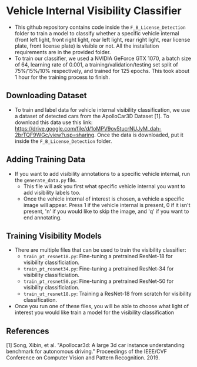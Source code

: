 # Vehicle Internal Visibility Classifier
* This github repository contains code inside the `F_B_License_Detection` folder to train a model to classify whether a specific vehicle internal (front left light, front right light, rear left light, rear right light, rear license plate, front license plate) is visible or not. All the installation requirements are in the provided folder.
* To train our classifier, we used a NVIDIA GeForce GTX 1070, a batch size of 64, learning rate of 0.001, a training/validation/testing set split of 75%/15%/10% respectively, and trained for 125 epochs. This took about 1 hour for the training process to finish.

## Downloading Dataset
* To train and label data for vehicle internal visibility classification, we use a dataset of detected cars from the ApolloCar3D Dataset [1]. To download this data use this link: https://drive.google.com/file/d/1oMPV9ov5tucrNUJyM_dah-2brTQF9WGc/view?usp=sharing. Once the data is downloaded, put it inside the `F_B_License_Detection` folder. 

## Adding Training Data
* If you want to add visibility annotations to a specific vehicle internal, run the `generate_data.py` file.
  * This file will ask you first what specific vehicle internal you want to add visibility labels too.
  * Once the vehicle internal of interest is chosen, a vehicle a specific image will appear. Press 1 if the vehicle internal is present, 0 if it isn't present, 'n' if you would like to skip the image, and 'q' if you want to end annotating.

 ## Training Visibility Models
 * There are multiple files that can be used to train the visibility classifier:
   * `train_pt_resnet18.py`: Fine-tuning a pretrained ResNet-18 for visibility classificiation.
   * `train_pt_resnet34.py`: Fine-tuning a pretrained ResNet-34 for visibility classificiation.
   * `train_pt_resnet50.py`: Fine-tuning a pretrained ResNet-50 for visibility classificiation.
   * `train_ut_resnet18.py`: Training a ResNet-18 from scratch for visibility classification.
 * Once you run one of these files, you will be able to choose what light of interest you would like train a model for the visibility classification

## References
[1] Song, Xibin, et al. "Apollocar3d: A large 3d car instance understanding benchmark for autonomous driving." Proceedings of the IEEE/CVF Conference on Computer Vision and Pattern Recognition. 2019.
